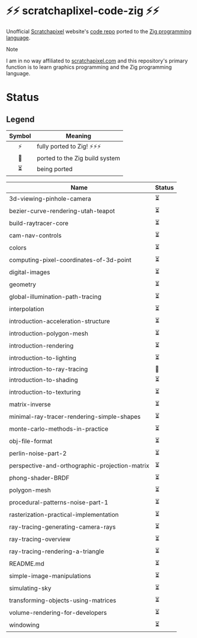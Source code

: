 # ⚡⚡ scratchaplixel-code-zig ⚡⚡

Unofficial [Scratchapixel](https://www.scratchapixel.com) website's [code repo](https://github.com/scratchapixel/scratchapixel-code) ported to the [Zig programming language](https://ziglang.org).

> [!NOTE]  
> I am in no way affiliated to [scratchapixel.com](https://scratchapixel.com) and this repository's primary function is to learn graphics programming and the Zig programming language.

# Status
## Legend
| Symbol | Meaning                        |
| :-:    | ---                            |
| ⚡     | fully ported to Zig! ⚡⚡⚡    |
| 🔨     | ported to the Zig build system |
| ⏳     | being ported                   |

| Name                                           | Status |
| ---                                            | ---    |
| 3d-viewing-pinhole-camera                      | ⏳     |
| bezier-curve-rendering-utah-teapot             | ⏳     |
| build-raytracer-core                           | ⏳     |
| cam-nav-controls                               | ⏳     |
| colors                                         | ⏳     |
| computing-pixel-coordinates-of-3d-point        | ⏳     |
| digital-images                                 | ⏳     |
| geometry                                       | ⏳     |
| global-illumination-path-tracing               | ⏳     |
| interpolation                                  | ⏳     |
| introduction-acceleration-structure            | ⏳     |
| introduction-polygon-mesh                      | ⏳     |
| introduction-rendering                         | ⏳     |
| introduction-to-lighting                       | ⏳     |
| introduction-to-ray-tracing                    | 🔨     |
| introduction-to-shading                        | ⏳     |
| introduction-to-texturing                      | ⏳     |
| matrix-inverse                                 | ⏳     |
| minimal-ray-tracer-rendering-simple-shapes     | ⏳     |
| monte-carlo-methods-in-practice                | ⏳     |
| obj-file-format                                | ⏳     |
| perlin-noise-part-2                            | ⏳     |
| perspective-and-orthographic-projection-matrix | ⏳     |
| phong-shader-BRDF                              | ⏳     |
| polygon-mesh                                   | ⏳     |
| procedural-patterns-noise-part-1               | ⏳     |
| rasterization-practical-implementation         | ⏳     |
| ray-tracing-generating-camera-rays             | ⏳     |
| ray-tracing-overview                           | ⏳     |
| ray-tracing-rendering-a-triangle               | ⏳     |
| README.md                                      | ⏳     |
| simple-image-manipulations                     | ⏳     |
| simulating-sky                                 | ⏳     |
| transforming-objects-using-matrices            | ⏳     |
| volume-rendering-for-developers                | ⏳     |
| windowing                                      | ⏳     |
